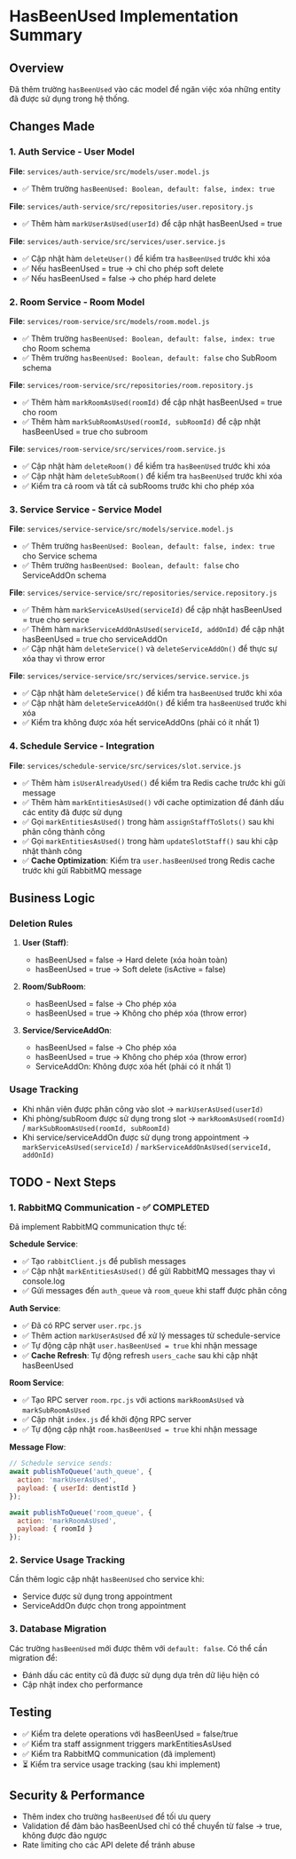 # HasBeenUsed Implementation Summary

## Overview
Đã thêm trường `hasBeenUsed` vào các model để ngăn việc xóa những entity đã được sử dụng trong hệ thống.

## Changes Made

### 1. Auth Service - User Model
**File**: `services/auth-service/src/models/user.model.js`
- ✅ Thêm trường `hasBeenUsed: Boolean, default: false, index: true`

**File**: `services/auth-service/src/repositories/user.repository.js`
- ✅ Thêm hàm `markUserAsUsed(userId)` để cập nhật hasBeenUsed = true

**File**: `services/auth-service/src/services/user.service.js`
- ✅ Cập nhật hàm `deleteUser()` để kiểm tra `hasBeenUsed` trước khi xóa
- ✅ Nếu hasBeenUsed = true → chỉ cho phép soft delete
- ✅ Nếu hasBeenUsed = false → cho phép hard delete

### 2. Room Service - Room Model
**File**: `services/room-service/src/models/room.model.js`
- ✅ Thêm trường `hasBeenUsed: Boolean, default: false, index: true` cho Room schema
- ✅ Thêm trường `hasBeenUsed: Boolean, default: false` cho SubRoom schema

**File**: `services/room-service/src/repositories/room.repository.js`
- ✅ Thêm hàm `markRoomAsUsed(roomId)` để cập nhật hasBeenUsed = true cho room
- ✅ Thêm hàm `markSubRoomAsUsed(roomId, subRoomId)` để cập nhật hasBeenUsed = true cho subroom

**File**: `services/room-service/src/services/room.service.js`
- ✅ Cập nhật hàm `deleteRoom()` để kiểm tra `hasBeenUsed` trước khi xóa
- ✅ Cập nhật hàm `deleteSubRoom()` để kiểm tra `hasBeenUsed` trước khi xóa
- ✅ Kiểm tra cả room và tất cả subRooms trước khi cho phép xóa

### 3. Service Service - Service Model
**File**: `services/service-service/src/models/service.model.js`
- ✅ Thêm trường `hasBeenUsed: Boolean, default: false, index: true` cho Service schema
- ✅ Thêm trường `hasBeenUsed: Boolean, default: false` cho ServiceAddOn schema

**File**: `services/service-service/src/repositories/service.repository.js`
- ✅ Thêm hàm `markServiceAsUsed(serviceId)` để cập nhật hasBeenUsed = true cho service
- ✅ Thêm hàm `markServiceAddOnAsUsed(serviceId, addOnId)` để cập nhật hasBeenUsed = true cho serviceAddOn
- ✅ Cập nhật hàm `deleteService()` và `deleteServiceAddOn()` để thực sự xóa thay vì throw error

**File**: `services/service-service/src/services/service.service.js`
- ✅ Cập nhật hàm `deleteService()` để kiểm tra `hasBeenUsed` trước khi xóa
- ✅ Cập nhật hàm `deleteServiceAddOn()` để kiểm tra `hasBeenUsed` trước khi xóa
- ✅ Kiểm tra không được xóa hết serviceAddOns (phải có ít nhất 1)

### 4. Schedule Service - Integration
**File**: `services/schedule-service/src/services/slot.service.js`
- ✅ Thêm hàm `isUserAlreadyUsed()` để kiểm tra Redis cache trước khi gửi message
- ✅ Thêm hàm `markEntitiesAsUsed()` với cache optimization để đánh dấu các entity đã được sử dụng
- ✅ Gọi `markEntitiesAsUsed()` trong hàm `assignStaffToSlots()` sau khi phân công thành công
- ✅ Gọi `markEntitiesAsUsed()` trong hàm `updateSlotStaff()` sau khi cập nhật thành công
- ✅ **Cache Optimization**: Kiểm tra `user.hasBeenUsed` trong Redis cache trước khi gửi RabbitMQ message

## Business Logic

### Deletion Rules
1. **User (Staff)**:
   - hasBeenUsed = false → Hard delete (xóa hoàn toàn)
   - hasBeenUsed = true → Soft delete (isActive = false)

2. **Room/SubRoom**:
   - hasBeenUsed = false → Cho phép xóa
   - hasBeenUsed = true → Không cho phép xóa (throw error)

3. **Service/ServiceAddOn**:
   - hasBeenUsed = false → Cho phép xóa
   - hasBeenUsed = true → Không cho phép xóa (throw error)
   - ServiceAddOn: Không được xóa hết (phải có ít nhất 1)

### Usage Tracking
- Khi nhân viên được phân công vào slot → `markUserAsUsed(userId)`
- Khi phòng/subRoom được sử dụng trong slot → `markRoomAsUsed(roomId)` / `markSubRoomAsUsed(roomId, subRoomId)`
- Khi service/serviceAddOn được sử dụng trong appointment → `markServiceAsUsed(serviceId)` / `markServiceAddOnAsUsed(serviceId, addOnId)`

## TODO - Next Steps

### 1. RabbitMQ Communication - ✅ COMPLETED
Đã implement RabbitMQ communication thực tế:

**Schedule Service**:
- ✅ Tạo `rabbitClient.js` để publish messages
- ✅ Cập nhật `markEntitiesAsUsed()` để gửi RabbitMQ messages thay vì console.log
- ✅ Gửi messages đến `auth_queue` và `room_queue` khi staff được phân công

**Auth Service**:
- ✅ Đã có RPC server `user.rpc.js` 
- ✅ Thêm action `markUserAsUsed` để xử lý messages từ schedule-service
- ✅ Tự động cập nhật `user.hasBeenUsed = true` khi nhận message
- ✅ **Cache Refresh**: Tự động refresh `users_cache` sau khi cập nhật hasBeenUsed

**Room Service**:
- ✅ Tạo RPC server `room.rpc.js` với actions `markRoomAsUsed` và `markSubRoomAsUsed`
- ✅ Cập nhật `index.js` để khởi động RPC server
- ✅ Tự động cập nhật `room.hasBeenUsed = true` khi nhận message

**Message Flow**:
```javascript
// Schedule service sends:
await publishToQueue('auth_queue', {
  action: 'markUserAsUsed',
  payload: { userId: dentistId }
});

await publishToQueue('room_queue', {
  action: 'markRoomAsUsed', 
  payload: { roomId }
});
```

### 2. Service Usage Tracking
Cần thêm logic cập nhật `hasBeenUsed` cho service khi:
- Service được sử dụng trong appointment
- ServiceAddOn được chọn trong appointment

### 3. Database Migration
Các trường `hasBeenUsed` mới được thêm với `default: false`. Có thể cần migration để:
- Đánh dấu các entity cũ đã được sử dụng dựa trên dữ liệu hiện có
- Cập nhật index cho performance

## Testing
- ✅ Kiểm tra delete operations với hasBeenUsed = false/true
- ✅ Kiểm tra staff assignment triggers markEntitiesAsUsed
- ✅ Kiểm tra RabbitMQ communication (đã implement)
- ⏳ Kiểm tra service usage tracking (sau khi implement)

## Security & Performance
- Thêm index cho trường `hasBeenUsed` để tối ưu query
- Validation để đảm bảo hasBeenUsed chỉ có thể chuyển từ false → true, không được đảo ngược
- Rate limiting cho các API delete để tránh abuse